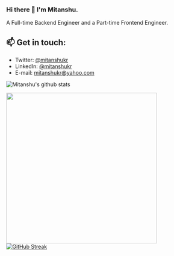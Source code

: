 ### Hi there 👋 I'm Mitanshu.
A Full-time Backend Engineer and a Part-time Frontend Engineer.

<!--

## Hi there 👋

- 🔭 I’m currently working at [Netflix](http://www.netflix.com/) as Device Reliability Engineer (DRE). Here I monitor/create/mantain alerts to identify potential issues for Netflix Application on devices.
- 🔙 Previously, I worked at [Red Hat](http://www.redhat.com/) as Quality Engineer @ Insights Team. Here I worked mainly with Python, Pytest, [Ansible](https://www.ansible.com/), [OpenStack](https://www.openstack.org/), [OpenShift](https://docs.openshift.com/), Jenkins, GitLab, Linux, AWS, Azure and GCP.
- 📚 I have a master's degree in Computer Science from [CIn](https://portal.cin.ufpe.br/) - performance and dependability evaluation for critical systems.
- 📚 I have a bachelor's degree in Information System from [UPE](http://www.upe.br/);
- 👩‍💻 +7 years of experience with software quality. 5 of them with mobile projects (Motorola and Samsung).
- 👯 I’m looking to collaborate on open-source.
- 💬 Ask me about software testing and software automation.
- 😄 Pronouns: She/Her.
- 🤘 Hobbies: ps4, cooking, running, biking, reading. -->

## 📫 Get in touch:

- Twitter: [@mitanshukr](https://twitter.com/mitanshukr)
- LinkedIn: [@mitanshukr](https://www.linkedin.com/in/mitanshukr/)
- E-mail: mitanshukr@yahoo.com


![Mitanshu's github stats](https://github-readme-stats.vercel.app/api?username=mitanshukr&show_icons=true&theme=radical)

<img width="400px" align="left" src="https://github-readme-stats.vercel.app/api/top-langs/?username=mitanshukr&hide=html&layout=compact&theme=buefy" />

<!-- [![trophy](https://github-profile-trophy.vercel.app/?username=mitanshukr)](https://github.com/ryo-ma/github-profile-trophy) -->

[![GitHub Streak](https://github-readme-streak-stats.herokuapp.com/?user=mitanshukr&theme=light)](https://git.io/streak-stats)


<!--
**mitanshukr/mitanshukr** is a ✨ _special_ ✨ repository because its `README.md` (this file) appears on your GitHub profile.

Here are some ideas to get you started:

- 🔭 I’m currently working on ...
- 🌱 I’m currently learning ...
- 👯 I’m looking to collaborate on ...
- 🤔 I’m looking for help with ...
- 💬 Ask me about ...
- 📫 How to reach me: ...
- 😄 Pronouns: ...
- ⚡ Fun fact: ...
-->
